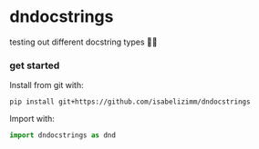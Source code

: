 # dndocstrings
testing out different docstring types 🎲🐉

### get started

Install from git with:
```
pip install git+https://github.com/isabelizimm/dndocstrings
```

Import with:
```python
import dndocstrings as dnd
```